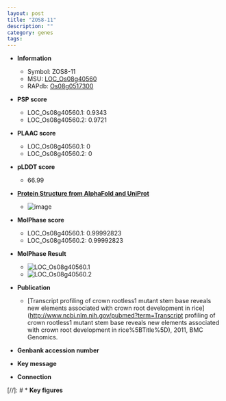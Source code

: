 ```yaml
---
layout: post
title: "ZOS8-11"
description: ""
category: genes
tags: 
---
```


* **Information**  
    + Symbol: ZOS8-11  
    + MSU: [LOC_Os08g40560](http://rice.plantbiology.msu.edu/cgi-bin/ORF_infopage.cgi?orf=LOC_Os08g40560)  
    + RAPdb: [Os08g0517300](http://rapdb.dna.affrc.go.jp/viewer/gbrowse_details/irgsp1?name=Os08g0517300)  

* **PSP score**  
    + LOC_Os08g40560.1: 0.9343 
    + LOC_Os08g40560.2: 0.9721 

* **PLAAC score**  
    + LOC_Os08g40560.1: 0 
    + LOC_Os08g40560.2: 0 

* **pLDDT score**
    + 66.99

* **[Protein Structure from AlphaFold and UniProt](https://www.uniprot.org/uniprotkb/Q7EZ93/entry#structure)**
    + ![image](https://ricepsp.github.io/images/Q7/AF-Q7EZ93-F1.png)

* **MolPhase score**
    + LOC_Os08g40560.1: 0.99992823
    + LOC_Os08g40560.2: 0.99992823

* **MolPhase Result**
    + ![LOC_Os08g40560.1](https://304243504.github.io/Pictures/LOC_Os08g/LOC_Os08g40560.1.png)
    + ![LOC_Os08g40560.2](https://304243504.github.io/Pictures/LOC_Os08g/LOC_Os08g40560.2.png)

* **Publication**  
    + [Transcript profiling of crown rootless1 mutant stem base reveals new elements associated with crown root development in rice](http://www.ncbi.nlm.nih.gov/pubmed?term=Transcript profiling of crown rootless1 mutant stem base reveals new elements associated with crown root development in rice%5BTitle%5D), 2011, BMC Genomics.

* **Genbank accession number**  

* **Key message**  

* **Connection**  

[//]: # * **Key figures**  


